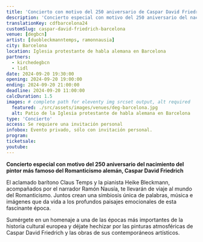 ```yaml
---
title: 'Concierto con motivo del 250 aniversario de Caspar David Friedrich en Barcelona'
description: 'Concierto especial con motivo del 250 aniversario del nacimiento del pintor más famoso del Romanticismo alemán, Caspar David Friedrich'
translationKey: cdfbarcelona24
customSlug: caspar-david-friedrich-barcelona
venue: [degbcn]
artist: [duobleckmanntemps, ramonnausia]
city: Barcelona
location: Iglesia protestante de habla alemana en Barcelona
partners:
  - kirchedegbcn
  - lidl
date: 2024-09-20 19:30:00
opening: 2024-09-20 19:00:00
ending: 2024-09-20 21:00:00
deadline: 2024-09-20 11:00:00
calcDuration: 1.5
images: # complete path for eleventy img srcset output, alt required
  featured: ./src/assets/images/venues/deg-barcelona.jpg
  alt: Patio de la Iglesia protestante de habla alemana en Barcelona
type: 'Concierto'
access: Se requiere una invitación personal
infobox: Evento privado, sólo con invitación personal.
program:
ticketsale:
youtube:
---
```


**Concierto especial con motivo del 250 aniversario del nacimiento del pintor más famoso del Romanticismo alemán, Caspar David Friedrich**

El aclamado barítono Claus Temps y la pianista Heike Bleckmann, acompañados por el narrador Ramón Nausía, te llevarán de viaje al mundo del Romanticismo. Juntos crean una simbiosis única de palabras, música e imágenes que da vida a los profundos paisajes emocionales de esta fascinante época.

Sumérgete en un homenaje a una de las épocas más importantes de la historia cultural europea y déjate hechizar por las pinturas atmosféricas de Caspar David Friedrich y las obras de sus contemporáneos artísticos.
